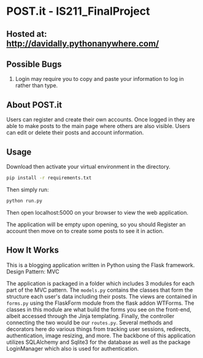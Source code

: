 # POST.it - IS211_FinalProject

## Hosted at: http://davidally.pythonanywhere.com/

## Possible Bugs
1) Login may require you to copy and paste your information to log in rather than type.

## About POST.it

Users can register and create their own accounts. Once logged in 
they are able to make posts to the main page where others are also visible. Users can edit or delete their posts and account information.

## Usage

Download then activate your virtual environment in the directory.
```sh
pip install -r requirements.txt
```

Then simply run:
```sh
python run.py
```
Then open localhost:5000 on your browser to view the web application.

The application will be empty upon opening, so you should Register an account then move on to create some posts to see it in action.

## How It Works

This is a blogging application written in Python using the Flask framework.  
Design Pattern: MVC 

The application is packaged in a folder which includes 3 modules for each part of the MVC
pattern. The `models.py` contains the classes that form the structure each user's data including their posts. The views are contained in `forms.py` using the FlaskForm module from the flask addon WTForms. The classes in this module are what build the forms you see on the front-end, albeit accessed through the Jinja templating. Finally, the controller connecting the two would be our `routes.py`. Several methods and decorators here do various things from tracking user sessions, redirects, authentication, image resizing, and more. The backbone of this application utilizes SQLAlchemy and Sqlite3 for the database as well as the package LoginManager which also is used for authentication.

